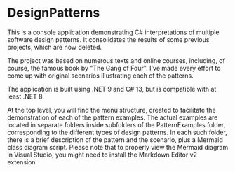 # DesignPatterns

This is a console application demonstrating C# interpretations of multiple software design patterns.
It consolidates the results of some previous projects, which are now deleted.

The project was based on numerous texts and online courses, including, of course, the famous book by "The Gang of Four".
I've made every effort to come up with original scenarios illustrating each of the patterns.

The application is built using .NET 9 and C# 13, but is compatible with at least .NET 8.

At the top level, you will find the menu structure, created to facilitate the demonstration of each of the pattern examples.
The actual examples are located in separate folders inside subfolders of the PatternExamples folder, corresponding to the different types of design patterns.
In each such folder, there is a brief description of the pattern and the scenario, plus a Mermaid class diagram script.
Please note that to properly view the Mermaid diagram in Visual Studio, you might need to install the Markdown Editor v2 extension.

